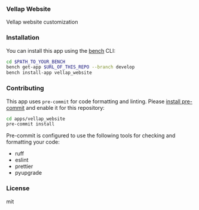 ### Vellap Website

Vellap website customization

### Installation

You can install this app using the [bench](https://github.com/frappe/bench) CLI:

```bash
cd $PATH_TO_YOUR_BENCH
bench get-app $URL_OF_THIS_REPO --branch develop
bench install-app vellap_website
```

### Contributing

This app uses `pre-commit` for code formatting and linting. Please [install pre-commit](https://pre-commit.com/#installation) and enable it for this repository:

```bash
cd apps/vellap_website
pre-commit install
```

Pre-commit is configured to use the following tools for checking and formatting your code:

- ruff
- eslint
- prettier
- pyupgrade

### License

mit
